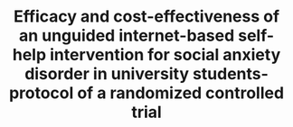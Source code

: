 --- 
abstract: '' 
authors: 
 - kaehlke
 -  T Berger
 -  A Schulz
 -  H Baumeister
 -  M Berking
 -  P Cuijpers
 -  ...
doi: '' 
featured: false 
publication: '*BMC psychiatry*, 147' 
publication_short: '' 
publishDate: '2019-01-01' 
title: 'Efficacy and cost-effectiveness of an unguided  internet-based self-help intervention for social anxiety disorder in university students- protocol of a randomized controlled trial' 
url_code: '' 
url_dataset: '' 
url_pdf: '' 
url_poster: '' 
url_project: '' 
url_slides: '' 
url_source: '' 
url_video: '' 
---